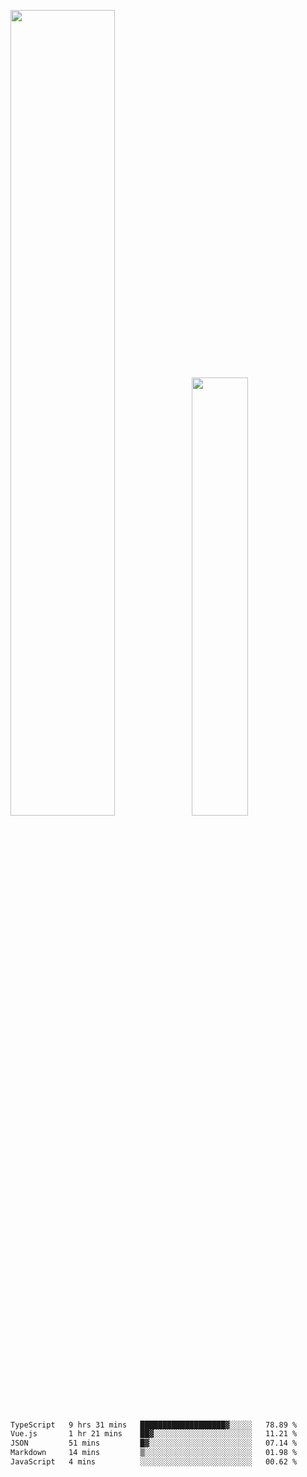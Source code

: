<img align="" width="57.5%" src="https://github-readme-stats.vercel.app/api?username=Dream4ever&hide_title=true&hide_border=true&count_private=true&show_icons=true&include_all_commits=true&line_height=21" /><img align="" width="42.4%" src="https://github-readme-stats.vercel.app/api/top-langs/?username=Dream4ever&hide_title=true&count_private=true&show_icons=true&langs_count=6&hide_border=true&layout=compact" />

<!--START_SECTION:waka-->

```txt
TypeScript   9 hrs 31 mins   ███████████████████▓░░░░░   78.89 %
Vue.js       1 hr 21 mins    ██▓░░░░░░░░░░░░░░░░░░░░░░   11.21 %
JSON         51 mins         █▓░░░░░░░░░░░░░░░░░░░░░░░   07.14 %
Markdown     14 mins         ▒░░░░░░░░░░░░░░░░░░░░░░░░   01.98 %
JavaScript   4 mins          ░░░░░░░░░░░░░░░░░░░░░░░░░   00.62 %
```

<!--END_SECTION:waka-->
